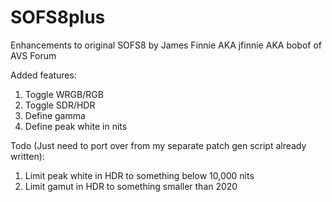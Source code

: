 # SOFS8plus
Enhancements to original SOFS8 by James Finnie AKA jfinnie AKA bobof of AVS Forum

Added features:
1. Toggle WRGB/RGB
2. Toggle SDR/HDR
3. Define gamma
4. Define peak white in nits

Todo (Just need to port over from my separate patch gen script already written):
1. Limit peak white in HDR to something below 10,000 nits
2. Limit gamut in HDR to something smaller than 2020
